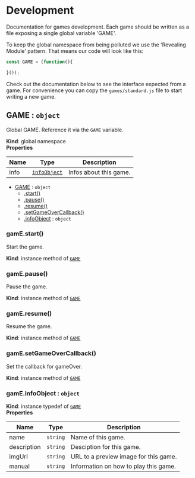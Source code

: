 # Development

Documentation for games development. Each game should be written as a file exposing a single global variable 'GAME'.

To keep the global namespace from being polluted we use the 'Revealing Module' pattern. That means our code will look like this:
```JavaScript
const GAME = (function(){

}());
```

Check out the documentation below to see the interface expected from a game. For convenience you can copy the `games/standard.js` file to start writing a new game.

<a name="GAME"></a>

## GAME : <code>object</code>
Global GAME.	Reference it via the `GAME` variable.

**Kind**: global namespace  
**Properties**

| Name | Type | Description |
| --- | --- | --- |
| info | <code>[infoObject](#GAME+infoObject)</code> | Infos about this game. |


* [GAME](#GAME) : <code>object</code>
    * [.start()](#GAME+start)
    * [.pause()](#GAME+pause)
    * [.resume()](#GAME+resume)
    * [.setGameOverCallback()](#GAME+setGameOverCallback)
    * [.infoObject](#GAME+infoObject) : <code>object</code>

<a name="GAME+start"></a>

### gamE.start()
Start the game.

**Kind**: instance method of <code>[GAME](#GAME)</code>  
<a name="GAME+pause"></a>

### gamE.pause()
Pause the game.

**Kind**: instance method of <code>[GAME](#GAME)</code>  
<a name="GAME+resume"></a>

### gamE.resume()
Resume the game.

**Kind**: instance method of <code>[GAME](#GAME)</code>  
<a name="GAME+setGameOverCallback"></a>

### gamE.setGameOverCallback()
Set the callback for gameOver.

**Kind**: instance method of <code>[GAME](#GAME)</code>  
<a name="GAME+infoObject"></a>

### gamE.infoObject : <code>object</code>
**Kind**: instance typedef of <code>[GAME](#GAME)</code>  
**Properties**

| Name | Type | Description |
| --- | --- | --- |
| name | <code>string</code> | Name of this game. |
| description | <code>string</code> | Desciption for this game. |
| imgUrl | <code>string</code> | URL to a preview image for this game. |
| manual | <code>string</code> | Information on how to play this game. |


